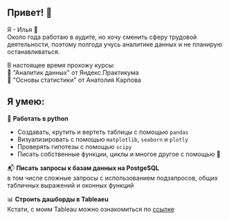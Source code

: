 ## Привет! 👋

Я - Илья :bow:  
Около года работаю в аудите, но хочу сменить сферу трудовой деятельности, поэтому полгода учусь аналитике данных и не планирую останавливаться.  

В настоящее время прохожу курсы:  
📌 "Аналитик данных" от Яндекс.Практикума  
📌 "Основы статистики" от Анатолия Карпова  

## Я умею:  
:snake: **Работать в python**
- Создавать, крутить и вертеть таблицы с помощью `pandas`    
- Визуализировать с помощью `matplotlib`, `seaborn` и `plotly`  
- Проверять гипотезы с помощью `scipy`  
- Писать собственные функции, циклы и многое другое с помощью :brain:

:mailbox_with_mail: **Писать запросы к базам данных на PostgeSQL**  
в том числе сложные запросы с использованием подзапросов, общих табличных выражений и оконных функций  

:bar_chart: **Строить дашборды в Tableaeu**  
Кстати, с моим Tableau можно ознакомиться по [ссылке](https://public.tableau.com/app/profile/ilya.zalygin/vizzes)

<!--
**zalygini/zalygini** is a ✨ _special_ ✨ repository because its `README.md` (this file) appears on your GitHub profile.

Here are some ideas to get you started:

- 🔭 I’m currently working on ...
- 🌱 I’m currently learning ...
- 👯 I’m looking to collaborate on ...
- 🤔 I’m looking for help with ...
- 💬 Ask me about ...
- 📫 How to reach me: ...
- 😄 Pronouns: ...
- ⚡ Fun fact: ...
-->
